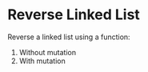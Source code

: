 # Reverse Linked List

Reverse a linked list using a function:

1. Without mutation
2. With mutation
